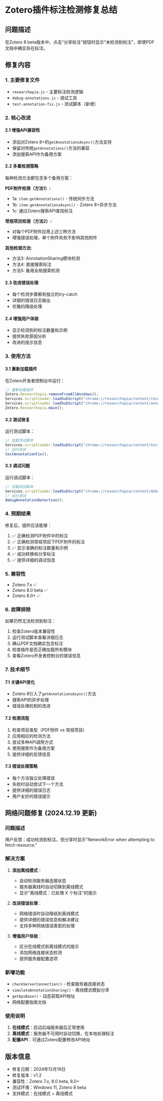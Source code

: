 # Zotero插件标注检测修复总结

## 问题描述
在Zotero 8 beta版本中，点击"分享标注"按钮时显示"未检测到标注"，即使PDF文档中确实存在标注。

## 修复内容

### 1. 主要修复文件
- `researchopia.js` - 主要标注检测逻辑
- `debug-annotations.js` - 调试工具
- `test-annotation-fix.js` - 测试脚本（新增）

### 2. 核心改进

#### 2.1 增强API兼容性
- 添加对Zotero 8+的`getAnnotationsAsync()`方法支持
- 保留对传统`getAnnotations()`方法的兼容
- 添加搜索API作为备用方案

#### 2.2 多重检测策略
每种检测方法都包含多个备用方案：

**PDF附件检测（方法1）:**
- 1a: `item.getAnnotations()` - 传统同步方法
- 1b: `item.getAnnotationsAsync()` - Zotero 8+异步方法
- 1c: 通过Zotero搜索API查找标注

**常规项目检测（方法2）:**
- 对每个PDF附件应用上述三种方法
- 增强错误处理，单个附件失败不影响其他附件

**其他检测方法:**
- 方法3: AnnotationSharing模块检测
- 方法4: 直接搜索标注
- 方法5: 备用全局搜索检测

#### 2.3 改进错误处理
- 每个检测步骤都有独立的try-catch
- 详细的错误日志输出
- 优雅的降级处理

#### 2.4 增强用户体验
- 显示检测到的标注数量和示例
- 提供失败原因分析
- 改进的提示信息

### 3. 使用方法

#### 3.1 重新加载插件
在Zotero开发者控制台中运行：
```javascript
// 重新加载插件
Zotero.Researchopia.removeFromAllWindows();
Services.scriptloader.loadSubScript("chrome://researchopia/content/researchopia.js");
Services.scriptloader.loadSubScript("chrome://researchopia/content/annotation-sharing.js");
Zotero.Researchopia.main();
```

#### 3.2 测试修复
运行测试脚本：
```javascript
// 加载测试脚本
Services.scriptloader.loadSubScript("chrome://researchopia/content/test-annotation-fix.js");
// 运行测试
testAnnotationFix();
```

#### 3.3 调试问题
运行调试脚本：
```javascript
// 加载调试脚本
Services.scriptloader.loadSubScript("chrome://researchopia/content/debug-annotations.js");
// 运行调试
debugAnnotationDetection();
```

### 4. 预期结果
修复后，插件应该能够：
1. ✅ 正确检测PDF附件中的标注
2. ✅ 正确检测常规项目下PDF附件的标注
3. ✅ 显示准确的标注数量和示例
4. ✅ 成功转换和分享标注
5. ✅ 提供详细的调试信息

### 5. 兼容性
- Zotero 7.x ✅
- Zotero 8.0 beta ✅
- Zotero 8.0+ ✅

### 6. 故障排除
如果仍然无法检测到标注：
1. 检查Zotero版本兼容性
2. 运行测试脚本查看详细日志
3. 确认PDF文档确实包含标注
4. 检查插件是否正确加载所有模块
5. 查看Zotero开发者控制台的错误信息

### 7. 技术细节

#### 7.1 关键API变化
- Zotero 8引入了`getAnnotationsAsync()`方法
- 搜索API的异步处理
- 错误处理机制的改进

#### 7.2 检测流程
1. 检查项目类型（PDF附件 vs 常规项目）
2. 应用相应的检测方法
3. 尝试多种API调用方式
4. 使用搜索作为备用方案
5. 提供详细的反馈信息

#### 7.3 错误处理策略
- 每个方法独立处理错误
- 失败时自动尝试下一个方法
- 提供详细的错误日志
- 用户友好的错误提示

## 网络问题修复 (2024.12.19 更新)

### 问题描述
用户反馈：成功检测到标注，但分享时显示"NetworkError when attempting to fetch resource."

### 解决方案
1. **添加离线模式**：
   - 自动检测服务器连接状态
   - 服务器离线时自动切换到离线模式
   - 显示"离线模式：已处理 X 个标注"的提示

2. **改进错误处理**：
   - 网络错误时自动降级到离线模式
   - 提供详细的错误信息和解决建议
   - 支持多种网络错误类型的处理

3. **增强用户体验**：
   - 区分在线模式和离线模式的提示
   - 添加网络连接状态检测
   - 提供服务器配置选项

### 新增功能
- `checkServerConnection()` - 检查服务器连接状态
- `simulateAnnotationSharing()` - 离线模式模拟分享
- `getApiBase()` - 动态获取API地址
- 网络配置指南文档

### 使用说明
1. **在线模式**：启动后端服务器后正常使用
2. **离线模式**：服务器不可用时自动切换，在本地处理标注
3. **配置API**：可通过Zotero配置修改API地址

## 版本信息
- 修复日期：2024年12月19日
- 修复版本：v1.2
- 兼容性：Zotero 7.x, 8.0 beta, 8.0+
- 测试环境：Windows 11, Zotero 8 beta
- 支持模式：在线模式 + 离线模式

